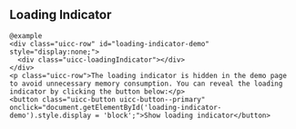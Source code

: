 ## Loading Indicator

    @example
    <div class="uicc-row" id="loading-indicator-demo" style="display:none;">
      <div class="uicc-loadingIndicator"></div>
    </div>
    <p class="uicc-row">The loading indicator is hidden in the demo page to avoid unnecessary memory consumption. You can reveal the loading indicator by clicking the button below:</p>
    <button class="uicc-button uicc-button--primary" onclick="document.getElementById('loading-indicator-demo').style.display = 'block';">Show loading indicator</button>
